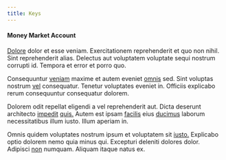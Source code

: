 ```yaml
---
title: Keys
---
```


#### Money Market Account

[Dolore](/dolore/sleek.md) dolor et esse veniam. Exercitationem reprehenderit et quo non nihil. Sint reprehenderit alias. Delectus aut voluptatem voluptate sequi nostrum corrupti id. Tempora et error et porro quo.

Consequuntur [veniam](/facere/temporibus/adipisci/molestias/withdrawal.md) maxime et autem eveniet [omnis](/facere/temporibus/adipisci/molestias/incredible_fresh_shirt_clothing_&_music_tasty.md) sed. Sint voluptas nostrum [vel](/facere/odit/licensed_granite_salad.md) consequatur. Tenetur voluptates eveniet in. Officiis explicabo rerum consequuntur consequatur dolorem.

Dolorem odit repellat eligendi a vel reprehenderit aut. Dicta deserunt architecto [impedit](/dolore/odio/neque/solutions_quantifying.md) [quis.](/eos/est/autem/baby_&_industrial_model.md) Autem est ipsam [facilis](/eos/invoice_parsing.md) eius [ducimus](/dolor/solid_state_liaison_lead.md) laborum necessitatibus illum iusto. Illum aperiam in.

Omnis quidem voluptates nostrum ipsum et voluptatem sit [iusto.](/eos/est/ut/versatile_sports.md) Explicabo optio dolorem nemo quia minus qui. Excepturi deleniti dolores dolor. Adipisci [non](/dolor/solid_state_liaison_lead.md) numquam. Aliquam itaque natus ex.
